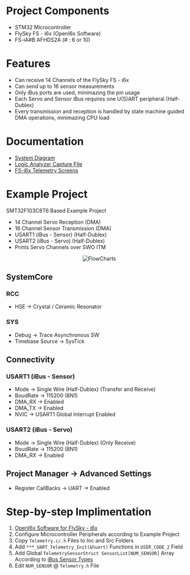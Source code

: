 # Project Components
- STM32 Microcontroller
- FlySky FS - i6x (OpenI6x Software)
- FS-iA#B AFHDS2A (# : 6 or 10)

# Features
-	Can receive 14 Channels of the FlySky FS - i6x
-	Can send up to 16 sensor measurements 
- 	Only iBus ports are used, minimazing the pin usage
- 	Each Servo and Sensor iBus requires one U(S)ART peripheral (Half-Dublex)
- 	Every transmission and reception is handled by state machine guided DMA operations, minimazing CPU load

# Documentation
+ [System Diagram](https://AtaberkOKLU.github.io/STM32-RadioTelemetry-FlySky-FS-i6x/Documents/System/RadioTelemetry_System.drawio.pdf)
+ [Logic Analyzer Capture File](https://github.com/AtaberkOKLU/STM32-RadioTelemetry-FlySky-FS-i6x/tree/main/Documents/LogicAnalyzer)
+ [FS-i6x Telemetry Screens](https://github.com/AtaberkOKLU/STM32-RadioTelemetry-FlySky-FS-i6x/tree/main/Documents/FlySky-i6x)

# Example Project

SMT32F103C8T6 Based Example Project
 - 14 Channel Servo Reception (DMA)
 - 16 Channel Sensor Transmission (DMA)
 - USART1 (iBus - Sensor) (Half-Dublex)
 - USART2 (iBus - Servo) (Half-Dublex)
 - Prints Servo Channels over SWO ITM

<p align="center">
	<picture>
		<source media="(prefers-color-scheme: dark)" srcset="https://AtaberkOKLU.github.io/STM32-RadioTelemetry-FlySky-FS-i6x/Documents/System/RadioTelemetry_System.dark.drawio.png">
		<source media="(prefers-color-scheme: light)" srcset="https://AtaberkOKLU.github.io/STM32-RadioTelemetry-FlySky-FS-i6x/Documents/System/RadioTelemetry_System.drawio.png">
		<img alt="FlowCharts" src="https://AtaberkOKLU.github.io/STM32-RadioTelemetry-FlySky-FS-i6x/Documents/System/RadioTelemetry_System.drawio.png">
	</picture>
</p>

## SystemCore

### RCC
- HSE -> Crystal / Ceramic Resonator

### SYS
- Debug -> Trace Asynchronous SW
- Timebase Source -> SysTick

## Connectivity

### USART1 (iBus - Sensor)
- Mode -> Single Wire (Half-Dublex) (Transfer and Receive)
- BoudRate -> 115200 (8N1)
- DMA_RX -> Enabled
- DMA_TX -> Enabled
- NVIC -> USART1 Global Interrupt Enabled

### USART2 (iBus - Servo)
- Mode -> Single Wire (Half-Dublex) (Only Receive)
- BoudRate -> 115200 (8N1)
- DMA_RX -> Enabled

## Project Manager -> Advanced Settings
- Register CallBacks -> UART -> Enabled

# Step-by-step Implimentation

1. [OpenI6x Software for FlySky - i6x](https://github.com/OpenI6X/opentx)
2. Configure Microcontroller Peripherals according to Example Project
3. Copy `Telemetry.c/.h` Files to Inc and Src Folders
4. Add `***_UART_Telemetry_Init(&huart)` Functions in `USER_CODE_2` Field
5. Add Global `TelemetrySensorStruct SensorList[NUM_SENSOR]` Array According to [iBus Sensor Types](https://github.com/betaflight/betaflight/blob/master/src/main/telemetry/ibus_shared.h)
6. Edit `NUM_SENSOR` @ `Telemetry.h` File 

